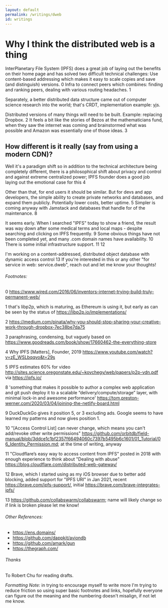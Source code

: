 ```yaml
---
layout: default
permalink: /writings/dweb
id: writings
---
```


# Why I think the distributed web is a thing

InterPlanetary File System (IPFS) does a great job of laying out the benefits on their home page and has solved two difficult technical challenges:
Use content-based addressing which makes it easy to scale copies and save (and distinguish) versions. 0
Infra to connect peers which combines: finding and ranking peers, dealing with various routing headaches. 1

Separately, a better distributed data structure came out of computer science research into the world; that's CRDT, implementation example: yjs.

Distributed versions of many things will need to be built. Example: replacing Dropbox. 2
It feels a bit like the stories of Bezos at the mathematicians fund, when they saw the internet was coming and brainstormed what was possible and Amazon was essentially one of those ideas. 3

## How different is it really (say from using a modern CDN)?

Well it's a paradigm shift so in addition to the technical architecture being completely different, there is a philosophical shift about privacy and control and against extreme centralized power; IPFS founder does a good job laying out the emotional case for this 4

Other than that, for end users it should be similar. But for devs and app developers, the simple ability to create private networks and databases, and expand them publicly. Potentially lower costs, better uptime. 5 Simpler is coming anyway with Jamstack and databases that handle for of the maintenance. 8

It seems early. When I searched "IPFS" today to show a friend, the result was way down after some medical terms and local maps - despite searching and clicking on IPFS frequently. 9 Some obvious things have not been completed yet, and many .com domain names have availability. 10 There is some initial infrastructure support. 11 12

I'm working on a content-addressed, distributed object database with dynamic access control 13 If you're interested in this or any other "for service in web: service.dweb", reach out and let me know your thoughts!

###### Footnotes:

0 <https://www.wired.com/2016/06/inventors-internet-trying-build-truly-permanent-web/>

1 that's libp2p, which is maturing, as Ethereum is using it, but early as can be seen by the status of <https://libp2p.io/implementations/>

2 <https://medium.com/pinata/why-you-should-stop-sharing-your-creative-work-through-dropbox-7ec38be7da75>

3 paraphrasing, condensing, but vaguely based on <https://www.goodreads.com/book/show/17660462-the-everything-store>

4 Why IPFS [Matters], Founder, 2019 <https://www.youtube.com/watch?v=zE_WSLbqqvo&t=29s>

5 IPFS estimates 60% for video <http://sites.science.oregonstate.edu/~kovchegy/web/papers/p2p-vdn.pdf> via <https://ipfs.io/>

8 'something that makes it possible to author a complex web application and git push deploy it to a scalable “delivery/compute/storage” layer, with minimal lock-in and awesome performance' <https://tom.preston-werner.com/2020/03/04/joining-the-netlify-board.html>

9 DuckDuckGo gives it position 5, or 3 excluding ads. Google seems to have learned my patterns and now gives position 1.

10 "[Access Control List] can never change, which means you can't add/revoke other write permissions" <https://github.com/orbitdb/field-manual/blob/3ddce1c1bf2357f66494060c7397b5495b6c1601/01_Tutorial/06_Identity_Permission.md>; at the time of writing, anyway

11 "Cloudflare’s easy way to access content from IPFS" posted in 2018 with enough experience to think about "Dealing with abuse" <https://blog.cloudflare.com/distributed-web-gateway/>

12 Brave, which I started using as my iOS browser due to better add blocking, added support for "IPFS URI" in Jan 2021, recent <https://brave.com/ipfs-support/>, initial <https://brave.com/brave-integrates-ipfs/>

13 <https://github.com/collabswarm/collabswarm>; name will likely change so if link is broken please let me know!

###### Other References:

- <https://ens.domains/>
- <https://github.com/dappkit/aviondb>
- <https://github.com/amark/gun>
- <https://thegraph.com/>

###### Thanks

To Robert Chu for reading drafts.

_Formatting Note:_ in trying to encourage myself to write more I'm trying to reduce friction so using super basic footnotes and links, hopefully everyone can figure out the meaning and the numbering doesn't misalign, if not let me know.
